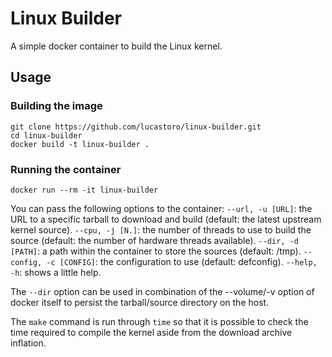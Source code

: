 # Linux Builder

A simple docker container to build the Linux kernel.

## Usage
### Building the image
```
git clone https://github.com/lucastoro/linux-builder.git
cd linux-builder
docker build -t linux-builder .
```
### Running the container
```
docker run --rm -it linux-builder
```
You can pass the following options to the container:
`--url, -u [URL]`: the URL to a specific tarball to download and build (default: the latest upstream kernel source).
`--cpu, -j [N.]`: the number of threads to use to build the source (default: the number of hardware threads available).
`--dir, -d [PATH]`: a path within the container to store the sources (default: /tmp).
`--config, -c [CONFIG]`: the configuration to use (default: defconfig).
`--help, -h`: shows a little help.

The `--dir` option can be used in combination of the --volume/-v option of docker itself to persist the tarball/source directory on the host.

The `make` command is run through `time` so that it is possible to check the time required to compile the kernel aside from the download archive inflation.
